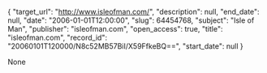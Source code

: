 {
  "target_url": "http://www.isleofman.com/", 
  "description": null, 
  "end_date": null, 
  "date": "2006-01-01T12:00:00", 
  "slug": 64454768, 
  "subject": "Isle of Man", 
  "publisher": "isleofman.com", 
  "open_access": true, 
  "title": "isleofman.com", 
  "record_id": "20060101T120000/N8c52MB57BiI/X59FfkeBQ==", 
  "start_date": null
}

None